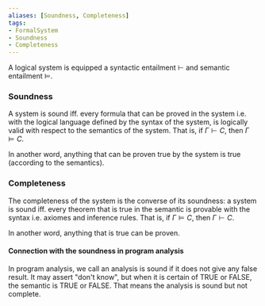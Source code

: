 ```yaml
---
aliases: [Soundness, Completeness]
tags:
- FormalSystem
- Soundness
- Completeness
---
```


A logical system is equipped a syntactic entailment $\vdash$ and semantic entailment $\models$.

### Soundness
A system is sound iff. every formula that can be proved in the system i.e. with the logical language defined by the syntax of the system, is logically valid with respect to the semantics of the system. That is, if $\Gamma \vdash C$, then $\Gamma \models C$.

In another word, anything that can be proven true by the system is true (according to the semantics).

### Completeness
The completeness of the system is the converse of its soundness: a system is sound iff. every theorem that is true in the semantic is provable with the syntax i.e. axiomes and inference rules. That is, if  $\Gamma \models C$, then $\Gamma \vdash C$.

In another word, anything that is true can be proven.

#### Connection with the soundness in program analysis
In program analysis, we call an analysis is sound if it does not give any false result. It may assert "don't know", but when it is certain of TRUE or FALSE, the semantic is TRUE or FALSE. That means the analysis is sound but not complete.

